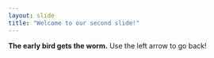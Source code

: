 ```yaml
---
layout: slide
title: "Welcome to our second slide!"
---
```

**The early bird gets the worm.**
Use the left arrow to go back!
